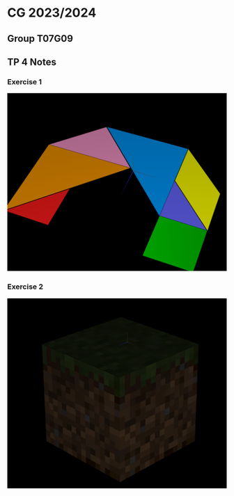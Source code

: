 # CG 2023/2024

## Group T07G09

## TP 4 Notes

### Exercise 1

![alt text](./screenshots/cg-t07g09-tp4-1.png)

### Exercise 2

![alt text](./screenshots/cg-t07g09-tp4-2.png)
